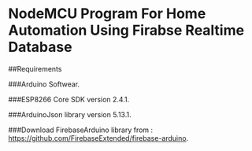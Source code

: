 # NodeMCU Program For Home Automation Using Firabse Realtime Database

##Requirements

###Arduino Softwear.

###ESP8266 Core SDK version 2.4.1.

###ArduinoJson library version 5.13.1.

###Download FirebaseArduino library from : https://github.com/FirebaseExtended/firebase-arduino.

